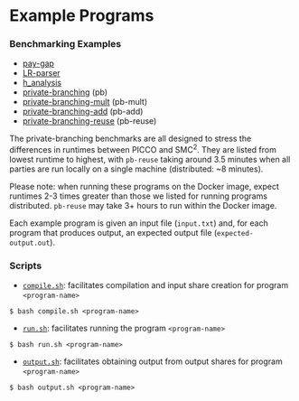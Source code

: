 # Example Programs

### Benchmarking Examples
- [pay-gap](pay-gap)
- [LR-parser](LR-parser)
- [h_analysis](h_analysis)
- [private-branching](private-branching) (pb)
- [private-branching-mult](private-branching-mult) (pb-mult)
- [private-branching-add](private-branching-add) (pb-add)
- [private-branching-reuse](private-branching-reuse) (pb-reuse)

The private-branching benchmarks are all designed to stress the differences in runtimes between PICCO and SMC<sup>2</sup>. They are listed from lowest runtime to highest, with `pb-reuse` taking around 3.5 minutes when all parties are run locally on a single machine (distributed: ~8 minutes). 

Please note: when running these programs on the Docker image, expect runtimes 2-3 times greater than those we listed for running programs distributed. `pb-reuse` may take 3+ hours to run within the Docker image.

Each example program is given an input file (`input.txt`) and, for each program that produces output, an expected output file (`expected-output.out`).

### Scripts
- [`compile.sh`](compile.sh): facilitates compilation and input share creation for program `<program-name>`
```
$ bash compile.sh <program-name>
```
- [`run.sh`](run.sh): facilitates running the program `<program-name>`
```
$ bash run.sh <program-name>
```
- [`output.sh`](output.sh): facilitates obtaining output from output shares for program `<program-name>`
```
$ bash output.sh <program-name>
```
